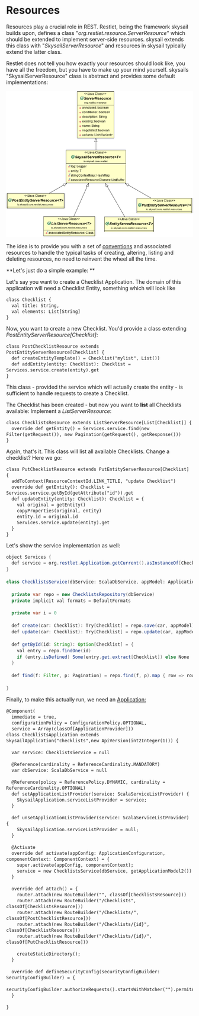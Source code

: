 # Resources

Resources play a crucial role in REST. Restlet, being the framework skysail builds upon, defines a class "_org.restlet.resource.ServerResource_" which should be extended to implement server-side resources. skysail extends this class with "_SkysailServerResource_" and resources in skysail typically extend the latter class.

Restlet does not tell you how exactly your resources should look like, you have all the freedom, but you have to make up your mind yourself. skysails "SkysailServerResource" class is abstract and provides some default implementations:

![](/assets/skysailServerResources.png)

The idea is to provide you with a set of [conventions](/conventions.md) and associated resources to handle the typical tasks of creating, altering, listing and deleting resources, no need to reinvent the wheel all the time.

**Let's just do a simple example: **

Let's say you want to create a Checklist Application. The domain of this application will need a Checklist Entity, something which will look like

```
class Checklist {
  val title: String,
  val elements: List[String]  
}
```

Now, you want to create a new Checklist. You'd provide a class extending _PostEntityServerResource\[Checklist\]_:

```
class PostChecklistResource extends PostEntityServerResource[Checklist] {
  def createEntityTemplate() = Checklist("mylist", List())
  def addEntity(entity: Checklist): Checklist = Services.service.create(entity).get
}
```

This class - provided the service which will actually create the entity - is sufficient to handle requests to create a Checklist.

The Checklist has been created - but now you want to **list** all Checklists available: Implement a _ListServerResource_:

```
class ChecklistsResource extends ListServerResource[List[Checklist]] {
  override def getEntity() = Services.service.find(new Filter(getRequest()), new Pagination(getRequest(), getResponse()))
}
```

Again, that's it. This class will list all available Checklists. Change a checklist? Here we go:

```
class PutChecklistResource extends PutEntityServerResource[Checklist] {
  addToContext(ResourceContextId.LINK_TITLE, "update Checklist")
  override def getEntity(): Checklist = Services.service.getById(getAttribute("id")).get
  def updateEntity(entity: Checklist): Checklist = {
    val original = getEntity()
    copyProperties(original, entity)
    entity.id = original.id
    Services.service.update(entity).get
  }
}
```

Let's show the service implementation as well:

```java
object Services {
  def service = org.restlet.Application.getCurrent().asInstanceOf[ChecklistsApplication].service
}

class ChecklistsService(dbService: ScalaDbService, appModel: ApplicationModel) {

  private var repo = new ChecklistsRepository(dbService)
  private implicit val formats = DefaultFormats

  private var i = 0

  def create(car: Checklist): Try[Checklist] = repo.save(car, appModel)
  def update(car: Checklist): Try[Checklist] = repo.update(car, appModel)

  def getById(id: String): Option[Checklist] = {
    val entry = repo.findOne(id)
    if (entry.isDefined) Some(entry.get.extract[Checklist]) else None
  }

  def find(f: Filter, p: Pagination) = repo.find(f, p).map { row => row.extract[Checklist] }.toList

}
```

Finally, to make this actually run, we need an [Application:](/concepts/concepts/applications.md)

```
@Component(
  immediate = true,
  configurationPolicy = ConfigurationPolicy.OPTIONAL,
  service = Array(classOf[ApplicationProvider]))
class ChecklistsApplication extends SkysailApplication("checklists",new ApiVersion(int2Integer(1))) {

  var service: ChecklistsService = null

  @Reference(cardinality = ReferenceCardinality.MANDATORY)
  var dbService: ScalaDbService = null

  @Reference(policy = ReferencePolicy.DYNAMIC, cardinality = ReferenceCardinality.OPTIONAL)
  def setApplicationListProvider(service: ScalaServiceListProvider) {
    SkysailApplication.serviceListProvider = service;
  }

  def unsetApplicationListProvider(service: ScalaServiceListProvider) {
    SkysailApplication.serviceListProvider = null;
  }

  @Activate
  override def activate(appConfig: ApplicationConfiguration, componentContext: ComponentContext) = {
    super.activate(appConfig, componentContext);
    service = new ChecklistsService(dbService, getApplicationModel2())
  }

  override def attach() = {
    router.attach(new RouteBuilder("", classOf[ChecklistsResource]))
    router.attach(new RouteBuilder("/Checklists", classOf[ChecklistsResource]))
    router.attach(new RouteBuilder("/Checklists/", classOf[PostChecklistResource]))
    router.attach(new RouteBuilder("/Checklists/{id}", classOf[ChecklistResource]))
    router.attach(new RouteBuilder("/Checklists/{id}/", classOf[PutChecklistResource]))

    createStaticDirectory();
  }

  override def defineSecurityConfig(securityConfigBuilder: SecurityConfigBuilder) = {
    securityConfigBuilder.authorizeRequests().startsWithMatcher("").permitAll();
  }

}
```



